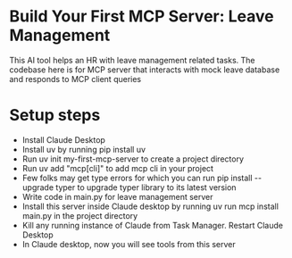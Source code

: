 # Build Your First MCP Server: Leave Management
This AI tool helps an HR with leave management related tasks. The codebase here is for MCP server that interacts with mock leave database and responds to MCP client queries

# Setup steps
- Install Claude Desktop
- Install uv by running pip install uv
- Run uv init my-first-mcp-server to create a project directory
- Run uv add "mcp[cli]" to add mcp cli in your project
- Few folks may get type errors for which you can run pip install --upgrade typer to upgrade typer library to its latest version
- Write code in main.py for leave management server
- Install this server inside Claude desktop by running uv run mcp install main.py in the project directory
- Kill any running instance of Claude from Task Manager. Restart Claude Desktop
- In Claude desktop, now you will see tools from this server
